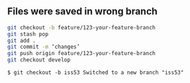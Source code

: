 ## Files were saved in wrong branch

```bash
git checkout -b feature/123-your-feature-branch
git stash pop
git add .
git commit -m ‘changes’
git push origin feature/123-your-feature-branch
git checkout develop
```

```$ git checkout -b iss53 Switched to a new branch "iss53" ```